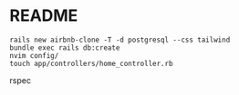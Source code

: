 # README

```
rails new airbnb-clone -T -d postgresql --css tailwind
bundle exec rails db:create
nvim config/
touch app/controllers/home_controller.rb
```

rspec

